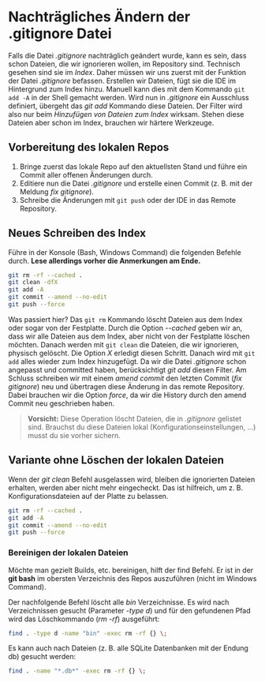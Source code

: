 # Nachträgliches Ändern der .gitignore Datei

Falls die Datei *.gitignore* nachträglich geändert wurde, kann es sein, dass schon Dateien, die wir ignorieren wollen, im Repository sind.
Technisch gesehen sind sie im *Index*.
Daher müssen wir uns zuerst mit der Funktion der Datei *.gitignore* befassen.
Erstellen wir Dateien, fügt sie die IDE im Hintergrund zum Index hinzu.
Manuell kann dies mit dem Kommando `git add -A` in der Shell gemacht werden.
Wird nun in *.gitignore* ein Ausschluss definiert, übergeht das *git add* Kommando diese Dateien.
Der Filter wird also nur beim *Hinzufügen von Dateien zum Index* wirksam.
Stehen diese Dateien aber schon im Index, brauchen wir härtere Werkzeuge.

## Vorbereitung des lokalen Repos

1. Bringe zuerst das lokale Repo auf den aktuellsten Stand und führe ein Commit aller offenen Änderungen durch.
2. Editiere nun die Datei *.gitignore* und erstelle einen Commit (z. B. mit der Meldung *fix gitignore*).
3. Schreibe die Änderungen mit `git push` oder der IDE in das Remote Repository.

## Neues Schreiben des Index

Führe in der Konsole (Bash, Windows Command) die folgenden Befehle durch.
**Lese allerdings vorher die Anmerkungen am Ende.**

```bash
git rm -rf --cached .
git clean -dfX
git add -A
git commit --amend --no-edit
git push --force
```

Was passiert hier?
Das `git rm` Kommando löscht Dateien aus dem Index oder sogar von der Festplatte.
Durch die Option *--cached* geben wir an, dass wir alle Dateien aus dem Index, aber nicht von der Festplatte löschen möchten.
Danach werden mit `git clean` die Dateien, die wir ignorieren, physisch gelöscht.
Die Option *X* erledigt diesen Schritt.
Danach wird mit `git add` alles wieder zum Index hinzugefügt.
Da wir die Datei *.gitignore* schon angepasst und committed haben, berücksichtigt *git add* diesen Filter.
Am Schluss schreiben wir mit einem *amend commit* den letzten Commit (*fix gitignore*) neu und übertragen diese Änderung in das remote Repository.
Dabei brauchen wir die Option *force*, da wir die History durch den amend Commit neu geschrieben haben.

> **Vorsicht:** Diese Operation löscht Dateien, die in *.gitignore* gelistet sind.
> Brauchst du diese Dateien lokal (Konfigurationseinstellungen, ...) musst du sie vorher sichern.

## Variante ohne Löschen der lokalen Dateien

Wenn der *git clean* Befehl ausgelassen wird, bleiben die ignorierten Dateien erhalten, werden aber nicht mehr eingecheckt.
Das ist hilfreich, um z. B. Konfigurationsdateien auf der Platte zu belassen.

```bash
git rm -rf --cached .
git add -A
git commit --amend --no-edit
git push --force
```

### Bereinigen der lokalen Dateien

Möchte man gezielt Builds, etc. bereinigen, hilft der find Befehl.
Er ist in der **git bash** im obersten Verzeichnis des Repos auszuführen (nicht im Windows Command).

Der nachfolgende Befehl löscht alle *bin* Verzeichnisse.
Es wird nach Verzeichnissen gesucht (Parameter *-type d*) und für den gefundenen Pfad wird das Löschkommando (*rm -rf*) ausgeführt:

```bash
find . -type d -name "bin" -exec rm -rf {} \;
```

Es kann auch nach Dateien (z. B. alle SQLite Datenbanken mit der Endung db) gesucht werden:

```bash
find . -name "*.db*" -exec rm -rf {} \;
```
